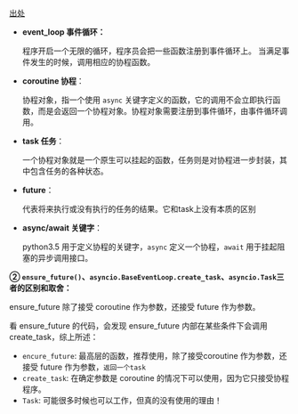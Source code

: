 

[出处](https://www.cnblogs.com/yy-cola/p/9532007.html)



- **event_loop 事件循环：**

  程序开启一个无限的循环，程序员会把一些函数注册到事件循环上。
  当满足事件发生的时候，调用相应的协程函数。

- **coroutine 协程**：

  协程对象，指一个使用 `async` 关键字定义的函数，它的调用不会立即执行函数，而是会返回一个协程对象。协程对象需要注册到事件循环，由事件循环调用。

- **task 任务**：

  一个协程对象就是一个原生可以挂起的函数，任务则是对协程进一步封装，其中包含任务的各种状态。

- **future**： 

  代表将来执行或没有执行的任务的结果。它和task上没有本质的区别

- **async/await 关键字**：

  python3.5 用于定义协程的关键字，`async` 定义一个协程，`await` 用于挂起阻塞的异步调用接口。





**② `ensure_future()`、`asyncio.BaseEventLoop.create_task`、`asyncio.Task`三者的区别和取舍：**

ensure_future 除了接受 coroutine 作为参数，还接受 future 作为参数。

看 ensure_future 的代码，会发现 ensure_future 内部在某些条件下会调用 create_task，综上所述：

- `encure_future`: 最高层的函数，推荐使用，除了接受coroutine 作为参数，还接受 future 作为参数，`返回一个task`
- `create_task`: 在确定参数是 coroutine 的情况下可以使用，因为它只接受协程程序。
- `Task`: 可能很多时候也可以工作，但真的没有使用的理由！

